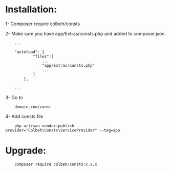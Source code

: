 # Installation: 

1- Composer require colbeh/consts

2- Make sure you have app/Extras/consts.php and added to composer.json

        ...
        
        "autoload": {
                "files":[
                    ...
                    "app/Extras/consts.php"
                    ...
                ]
            },
            
        ...

3- Go to 

        domain.com/const
        
4- Add consts file
        
        php artisan vendor:publish --provider="Colbeh\Consts\ServiceProvider" --tag=app


# Upgrade:
 
        composer require colbeh/consts:x.x.x


